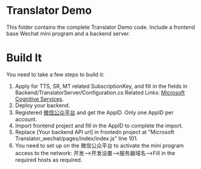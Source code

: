 Translator Demo
===============================

This folder contains the complete Translator Demo code. Include a frontend base Wechat mini program and a backend server.

Build It
===========

You need to take a few steps to build it:

1.	Apply for TTS, SR, MT related SubscriptionKey, and fill in the fields in Backend/TranslatorServer/Configuration.cs
Related Links:  [Microsoft Cognitive Services](<https://docs.microsoft.com/en-us/azure/cognitive-services/>).
2.	Deploy your backend.
3.	Registered [微信公众平台](<https://mp.weixin.qq.com/cgi-bin/loginpage?t=wxm2-login&lang=zh_CN>) and get the AppID. Only one AppID per account.
4.	Import frontend project and fill in the AppID to complete the import.
5.	Replace [Your backend API url] in frontedn project at "Microsoft Translator_wechat/pages/index/index.js" line 101.
6.	You need to set up on the 微信公众平台 to activate the mini program access to the network: 开发-->开发设置-->服务器域名-->Fill in the required hosts as required.


